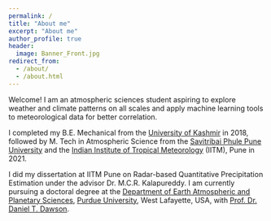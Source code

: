 ```yaml
---
permalink: /
title: "About me"
excerpt: "About me"
author_profile: true
header:
  image: Banner_Front.jpg
redirect_from: 
  - /about/
  - /about.html
---
```


Welcome! I am an atmospheric sciences student aspiring to explore weather and climate patterns on all scales and apply machine learning tools to meteorological data for better correlation.

I completed my B.E. Mechanical from the [University of Kashmir](https://www.kashmiruniversity.net/) in 2018, followed by M. Tech in Atmospheric Science from the [Savitribai Phule Pune University](https://www.unipune.ac.in) and the [Indian Institute of Tropical Meteorology](https://tropmet.res.in) (IITM), Pune in 2021.

I did my dissertation at IITM Pune on Radar-based Quantitative Precipitation Estimation under the advisor Dr. M.C.R. Kalapureddy. I am currently pursuing a doctoral degree at the [Department of Earth Atmospheric and Planetary Sciences](https://eaps.purdue.edu), [Purdue University](https://purdue.edu), West Lafayette, USA, with [Prof. Dr. Daniel T. Dawson](https://stormlab.eaps.purdue.edu/). 
